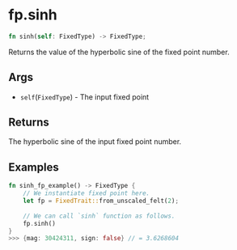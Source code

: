 # fp.sinh

```rust
fn sinh(self: FixedType) -> FixedType;
```

Returns the value of the hyperbolic sine of the fixed point number.

## Args

* `self`(`FixedType`) - The input fixed point

## Returns

The hyperbolic sine of the input fixed point number.

## Examples

```rust
fn sinh_fp_example() -> FixedType {
    // We instantiate fixed point here.
    let fp = FixedTrait::from_unscaled_felt(2);
    
    // We can call `sinh` function as follows.
    fp.sinh()
}
>>> {mag: 30424311, sign: false} // = 3.6268604
``` 
